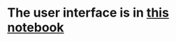 # The user interface is in [this notebook](https://github.com/ozanpali/rt2-assi2/blob/main/src/assignment-2-rt2.ipynb)

